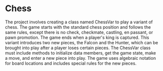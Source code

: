 # Chess
The project involves creating a class named ChessVar to play a variant of chess. The game starts with the standard chess position and follows the same rules, except there is no check, checkmate, castling, en passant, or pawn promotion. The game ends when a player's king is captured. This variant introduces two new pieces, the Falcon and the Hunter, which can be brought into play after a player loses certain pieces. The ChessVar class must include methods to initialize data members, get the game state, make a move, and enter a new piece into play. The game uses algebraic notation for board locations and includes special rules for the new pieces.
